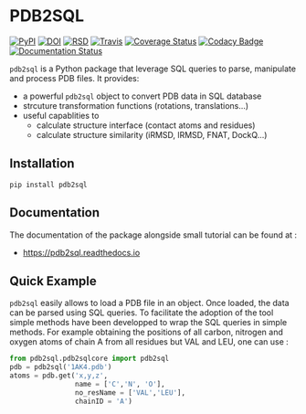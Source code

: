 # PDB2SQL

[![PyPI](https://img.shields.io/pypi/v/pdb2sql)](https://pypi.org/project/pdb2sql/)
[![DOI](https://zenodo.org/badge/DOI/10.5281/zenodo.3232887.svg)](https://doi.org/10.5281/zenodo.3232887)
[![RSD](https://img.shields.io/badge/RSD-pdb2sql-red)](https://research-software.nl/software/pdb2sql)
[![Travis](https://secure.travis-ci.org/DeepRank/pdb2sql.svg?branch=master)](https://travis-ci.org/DeepRank/pdb2sql)
[![Coverage Status](https://coveralls.io/repos/github/DeepRank/pdb2sql/badge.svg)](https://coveralls.io/github/DeepRank/pdb2sql)
[![Codacy Badge](https://api.codacy.com/project/badge/Grade/7cce335b21cc49d6bb3ff9878d6ac904)](https://www.codacy.com/manual/CunliangGeng/pdb2sql?utm_source=github.com&utm_medium=referral&utm_content=DeepRank/pdb2sql&utm_campaign=Badge_Grade)
[![Documentation Status](https://readthedocs.org/projects/pdb2sql/badge/?version=latest)](https://pdb2sql.readthedocs.io/en/latest/?badge=latest)

`pdb2sql` is a Python package that leverage SQL queries to parse, manipulate and process PDB files. It provides:

-   a powerful `pdb2sql` object to convert PDB data in SQL database
-   strcuture transformation functions (rotations, translations...)
-   useful capablities to
    -   calculate structure interface (contact atoms and residues)
    -   calculate structure similarity (iRMSD, lRMSD, FNAT, DockQ...)

## Installation

```
pip install pdb2sql
```

## Documentation
The documentation of the package alongside small tutorial can be found at :
-  <https://pdb2sql.readthedocs.io>

## Quick Example

`pdb2sql` easily allows to load a PDB file in an object. Once loaded, the data can be parsed using SQL queries. To facilitate the adoption of the tool simple methods have been developped to wrap the SQL queries in simple methods. For example obtaining the positions of all carbon, nitrogen and oxygen atoms of chain A from all residues but VAL and LEU, one can use :

```python
from pdb2sql.pdb2sqlcore import pdb2sql
pdb = pdb2sql('1AK4.pdb')
atoms = pdb.get('x,y,z',
                name = ['C','N', 'O'],
                no_resName = ['VAL','LEU'],
                chainID = 'A')
```
